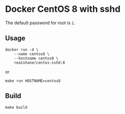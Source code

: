 # Docker CentOS 8 with sshd

The default password for root is `1`.

## Usage

```shell
docker run -d \
    --name centos8 \
    --hostname centos8 \
    rea1shane/centos-sshd:8
```

or

```shell
make run HOSTNAME=centos8
```

## Build

```shell
make build
```
